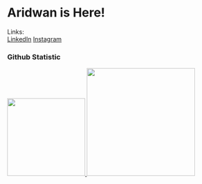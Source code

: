 # **Aridwan** is Here!

Links:  
[LinkedIn](https://www.linkedin.com/in/aridwan-740ba9310/) 
[Instagram](https://www.instagram.com/aridwaannn/)

### Github Statistic
<p align="left">
<a href="https://github.com/aridwann">
  <img height="180em" src="https://github-readme-stats-eight-theta.vercel.app/api?username=aridwann&show_icons=true&theme=algolia&include_all_commits=true&count_private=true"/>
  <img height="250em" src="https://github-readme-stats-eight-theta.vercel.app/api/top-langs/?username=aridwann&theme=algolia"/>
</a>
</p>
